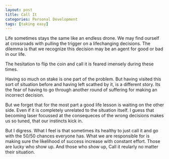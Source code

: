 ```yaml
---
layout: post
title: Call It
categories: Personal Development
tags: [taking easy]
---
```


Life sometimes stays the same like an endless drone. We may find ourself at crossroads with pulling the trigger on a lifechanging decisions. 
The dilemma is that we recognize this decision may be an agent for good or bad in our life. 

The hesitation to flip the coin and call it is feared imensely during these times.

Having so much on stake is one part of the problem. But having visited this sort of situation before and having left scathed by it, is a different story.
Its the fear of having to go through another round of suffering for making an incorrect decision.

But we forget that for the most part a good life lesson is waiting on the other side. Even if it is completely unrelated to the situation itself. 
I guess that becoming laser focussed at the consequeces of the wrong decisions makes us so tuned, that our instincts kick in.

But I digress. What I feel is that sometimes its healthy to just call it and go with the 50/50 chances everyone has. What we are responsible for is making sure the likelihood of success increase with constant effort. Those are lucky who show up. And those who show up, Call it reularly no matter their situation.

